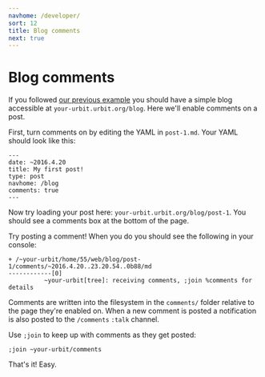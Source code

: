 ```yaml
---
navhome: /developer/
sort: 12
title: Blog comments
next: true
---
```


# Blog comments

If you followed [our previous example](./blog) you should have a
simple blog accessible at `your-urbit.urbit.org/blog`.  Here we'll
enable comments on a post.

First, turn comments on by editing the YAML in `post-1.md`.  Your YAML
should look like this:

    ---
    date: ~2016.4.20
    title: My first post!
    type: post
    navhome: /blog
    comments: true
    ---

Now try loading your post here: `your-urbit.urbit.org/blog/post-1`.
You should see a comments box at the bottom of the page.  

Try posting a comment!  When you do you should see the following in
your console:

    + /~your-urbit/home/55/web/blog/post-1/comments/~2016.4.20..23.20.54..0b88/md
    ------------[0]
              ~your-urbit[tree]: receiving comments, ;join %comments for details

Comments are written into the filesystem in the `comments/` folder
relative to the page they're enabled on.  When a new comment is posted
a notification is also posted to the `/comments` `:talk` channel.

Use `;join` to keep up with comments as they get posted:

    ;join ~your-urbit/comments

That's it!  Easy.

